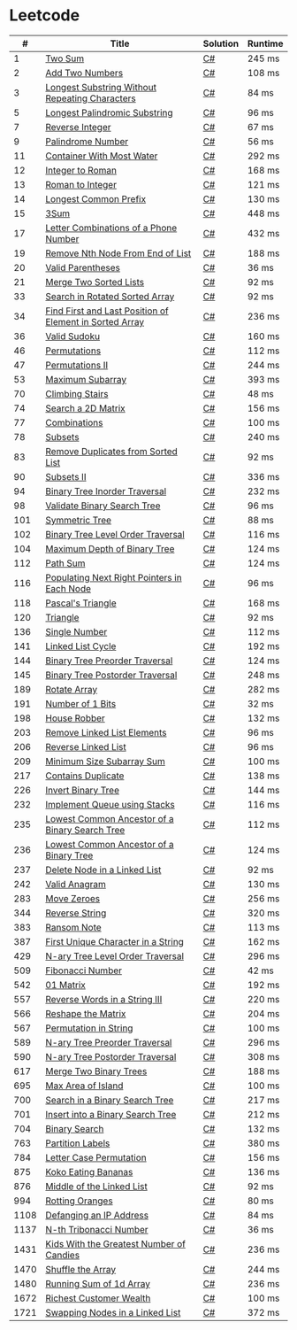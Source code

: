# Leetcode

| # | Title | Solution | Runtime |
|---| ----- | -------- | ------- |
|1|[ Two Sum](https://leetcode.com/problems/two-sum/)|[C#](./solutions/1.%20Two%20Sum.cs)|245 ms|
|2|[ Add Two Numbers](https://leetcode.com/problems/add-two-numbers/)|[C#](./solutions/2.%20Add%20Two%20Numbers.cs)|108 ms|
|3|[ Longest Substring Without Repeating Characters](https://leetcode.com/problems/longest-substring-without-repeating-characters/)|[C#](./solutions/3.%20Longest%20Substring%20Without%20Repeating%20Characters.cs)|84 ms|
|5|[ Longest Palindromic Substring](https://leetcode.com/problems/longest-palindromic-substring/)|[C#](./solutions/5.%20Longest%20Palindromic%20Substring.cs)|96 ms|
|7|[ Reverse Integer](https://leetcode.com/problems/reverse-integer/)|[C#](./solutions/7.%20Reverse%20Integer.cs)|67 ms|
|9|[ Palindrome Number](https://leetcode.com/problems/palindrome-number/)|[C#](./solutions/9.%20Palindrome%20Number.cs)|56 ms|
|11|[ Container With Most Water](https://leetcode.com/problems/container-with-most-water/)|[C#](./solutions/11.%20Container%20With%20Most%20Water.cs)|292 ms|
|12|[ Integer to Roman](https://leetcode.com/problems/integer-to-roman/)|[C#](./solutions/12.%20Integer%20to%20Roman.cs)|168 ms|
|13|[ Roman to Integer](https://leetcode.com/problems/roman-to-integer/)|[C#](./solutions/13.%20Roman%20to%20Integer.cs)|121 ms|
|14|[ Longest Common Prefix](https://leetcode.com/problems/longest-common-prefix/)|[C#](./solutions/14.%20Longest%20Common%20Prefix.cs)|130 ms|
|15|[ 3Sum](https://leetcode.com/problems/3sum/)|[C#](./solutions/15.%203Sum.cs)|448 ms|
|17|[ Letter Combinations of a Phone Number](https://leetcode.com/problems/letter-combinations-of-a-phone-number/)|[C#](./solutions/17.%20Letter%20Combinations%20of%20a%20Phone%20Number.cs)|432 ms|
|19|[ Remove Nth Node From End of List](https://leetcode.com/problems/remove-nth-node-from-end-of-list/)|[C#](./solutions/19.%20Remove%20Nth%20Node%20From%20End%20of%20List.cs)|188 ms|
|20|[ Valid Parentheses](https://leetcode.com/problems/valid-parentheses/)|[C#](./solutions/20.%20Valid%20Parentheses.cs)|36 ms|
|21|[ Merge Two Sorted Lists](https://leetcode.com/problems/merge-two-sorted-lists/)|[C#](./solutions/21.%20Merge%20Two%20Sorted%20Lists.cs)|92 ms|
|33|[ Search in Rotated Sorted Array](https://leetcode.com/problems/search-in-rotated-sorted-array/)|[C#](./solutions/33.%20Search%20in%20Rotated%20Sorted%20Array.cs)|92 ms|
|34|[ Find First and Last Position of Element in Sorted Array](https://leetcode.com/problems/find-first-and-last-position-of-element-in-sorted-array/)|[C#](./solutions/34.%20Find%20First%20and%20Last%20Position%20of%20Element%20in%20Sorted%20Array.cs)|236 ms|
|36|[ Valid Sudoku](https://leetcode.com/problems/valid-sudoku/)|[C#](./solutions/36.%20Valid%20Sudoku.cs)|160 ms|
|46|[ Permutations](https://leetcode.com/problems/permutations/)|[C#](./solutions/46.%20Permutations.cs)|112 ms|
|47|[ Permutations II](https://leetcode.com/problems/permutations-ii/)|[C#](./solutions/47.%20Permutations%20II.cs)|244 ms|
|53|[ Maximum Subarray](https://leetcode.com/problems/maximum-subarray/)|[C#](./solutions/53.%20Maximum%20Subarray.cs)|393 ms|
|70|[ Climbing Stairs](https://leetcode.com/problems/climbing-stairs/)|[C#](./solutions/70.%20Climbing%20Stairs.cs)|48 ms|
|74|[ Search a 2D Matrix](https://leetcode.com/problems/search-a-2d-matrix/)|[C#](./solutions/74.%20Search%20a%202D%20Matrix.cs)|156 ms|
|77|[ Combinations](https://leetcode.com/problems/combinations/)|[C#](./solutions/77.%20Combinations.cs)|100 ms|
|78|[ Subsets](https://leetcode.com/problems/subsets/)|[C#](./solutions/78.%20Subsets.cs)|240 ms|
|83|[ Remove Duplicates from Sorted List](https://leetcode.com/problems/remove-duplicates-from-sorted-list/)|[C#](./solutions/83.%20Remove%20Duplicates%20from%20Sorted%20List.cs)|92 ms|
|90|[ Subsets II](https://leetcode.com/problems/subsets-ii/)|[C#](./solutions/90.%20Subsets%20II.cs)|336 ms|
|94|[ Binary Tree Inorder Traversal](https://leetcode.com/problems/binary-tree-inorder-traversal/)|[C#](./solutions/94.%20Binary%20Tree%20Inorder%20Traversal.cs)|232 ms|
|98|[ Validate Binary Search Tree](https://leetcode.com/problems/validate-binary-search-tree/)|[C#](./solutions/98.%20Validate%20Binary%20Search%20Tree.cs)|96 ms|
|101|[ Symmetric Tree](https://leetcode.com/problems/symmetric-tree/)|[C#](./solutions/101.%20Symmetric%20Tree.cs)|88 ms|
|102|[ Binary Tree Level Order Traversal](https://leetcode.com/problems/binary-tree-level-order-traversal/)|[C#](./solutions/102.%20Binary%20Tree%20Level%20Order%20Traversal.cs)|116 ms|
|104|[ Maximum Depth of Binary Tree](https://leetcode.com/problems/maximum-depth-of-binary-tree/)|[C#](./solutions/104.%20Maximum%20Depth%20of%20Binary%20Tree.cs)|124 ms|
|112|[ Path Sum](https://leetcode.com/problems/path-sum/)|[C#](./solutions/112.%20Path%20Sum.cs)|124 ms|
|116|[ Populating Next Right Pointers in Each Node](https://leetcode.com/problems/populating-next-right-pointers-in-each-node/)|[C#](./solutions/116.%20Populating%20Next%20Right%20Pointers%20in%20Each%20Node.cs)|96 ms|
|118|[ Pascal's Triangle](https://leetcode.com/problems/pascals-triangle/)|[C#](./solutions/118.%20Pascal's%20Triangle.cs)|168 ms|
|120|[ Triangle](https://leetcode.com/problems/triangle/)|[C#](./solutions/120.%20Triangle.cs)|92 ms|
|136|[ Single Number](https://leetcode.com/problems/single-number/)|[C#](./solutions/136.%20Single%20Number.cs)|112 ms|
|141|[ Linked List Cycle](https://leetcode.com/problems/linked-list-cycle/)|[C#](./solutions/141.%20Linked%20List%20Cycle.cs)|192 ms|
|144|[ Binary Tree Preorder Traversal](https://leetcode.com/problems/binary-tree-preorder-traversal/)|[C#](./solutions/144.%20Binary%20Tree%20Preorder%20Traversal.cs)|124 ms|
|145|[ Binary Tree Postorder Traversal](https://leetcode.com/problems/binary-tree-postorder-traversal/)|[C#](./solutions/145.%20Binary%20Tree%20Postorder%20Traversal.cs)|248 ms|
|189|[ Rotate Array](https://leetcode.com/problems/rotate-array/)|[C#](./solutions/189.%20Rotate%20Array.cs)|282 ms|
|191|[ Number of 1 Bits](https://leetcode.com/problems/number-of-1-bits/)|[C#](./solutions/191.%20Number%20of%201%20Bits.cs)|32 ms|
|198|[ House Robber](https://leetcode.com/problems/house-robber/)|[C#](./solutions/198.%20House%20Robber.cs)|132 ms|
|203|[ Remove Linked List Elements](https://leetcode.com/problems/remove-linked-list-elements/)|[C#](./solutions/203.%20Remove%20Linked%20List%20Elements.cs)|96 ms|
|206|[ Reverse Linked List](https://leetcode.com/problems/reverse-linked-list/)|[C#](./solutions/206.%20Reverse%20Linked%20List.cs)|96 ms|
|209|[ Minimum Size Subarray Sum](https://leetcode.com/problems/minimum-size-subarray-sum/)|[C#](./solutions/209.%20Minimum%20Size%20Subarray%20Sum.cs)|100 ms|
|217|[ Contains Duplicate](https://leetcode.com/problems/contains-duplicate/)|[C#](./solutions/217.%20Contains%20Duplicate.cs)|138 ms|
|226|[ Invert Binary Tree](https://leetcode.com/problems/invert-binary-tree/)|[C#](./solutions/226.%20Invert%20Binary%20Tree.cs)|144 ms|
|232|[ Implement Queue using Stacks](https://leetcode.com/problems/implement-queue-using-stacks/)|[C#](./solutions/232.%20Implement%20Queue%20using%20Stacks.cs)|116 ms|
|235|[ Lowest Common Ancestor of a Binary Search Tree](https://leetcode.com/problems/lowest-common-ancestor-of-a-binary-search-tree/)|[C#](./solutions/235.%20Lowest%20Common%20Ancestor%20of%20a%20Binary%20Search%20Tree.cs)|112 ms|
|236|[ Lowest Common Ancestor of a Binary Tree](https://leetcode.com/problems/lowest-common-ancestor-of-a-binary-tree/)|[C#](./solutions/236.%20Lowest%20Common%20Ancestor%20of%20a%20Binary%20Tree.cs)|124 ms|
|237|[ Delete Node in a Linked List](https://leetcode.com/problems/delete-node-in-a-linked-list/)|[C#](./solutions/237.%20Delete%20Node%20in%20a%20Linked%20List.cs)|92 ms|
|242|[ Valid Anagram](https://leetcode.com/problems/valid-anagram/)|[C#](./solutions/242.%20Valid%20Anagram.cs)|130 ms|
|283|[ Move Zeroes](https://leetcode.com/problems/move-zeroes/)|[C#](./solutions/283.%20Move%20Zeroes.cs)|256 ms|
|344|[ Reverse String](https://leetcode.com/problems/reverse-string/)|[C#](./solutions/344.%20Reverse%20String.cs)|320 ms|
|383|[ Ransom Note](https://leetcode.com/problems/ransom-note/)|[C#](./solutions/383.%20Ransom%20Note.cs)|113 ms|
|387|[ First Unique Character in a String](https://leetcode.com/problems/first-unique-character-in-a-string/)|[C#](./solutions/387.%20First%20Unique%20Character%20in%20a%20String.cs)|162 ms|
|429|[ N-ary Tree Level Order Traversal](https://leetcode.com/problems/n-ary-tree-level-order-traversal/)|[C#](./solutions/429.%20N-ary%20Tree%20Level%20Order%20Traversal.cs)|296 ms|
|509|[ Fibonacci Number](https://leetcode.com/problems/fibonacci-number/)|[C#](./solutions/509.%20Fibonacci%20Number.cs)|42 ms|
|542|[ 01 Matrix](https://leetcode.com/problems/01-matrix/)|[C#](./solutions/542.%2001%20Matrix.cs)|192 ms|
|557|[ Reverse Words in a String III](https://leetcode.com/problems/reverse-words-in-a-string-iii/)|[C#](./solutions/557.%20Reverse%20Words%20in%20a%20String%20III.cs)|220 ms|
|566|[ Reshape the Matrix](https://leetcode.com/problems/reshape-the-matrix/)|[C#](./solutions/566.%20Reshape%20the%20Matrix.cs)|204 ms|
|567|[ Permutation in String](https://leetcode.com/problems/permutation-in-string/)|[C#](./solutions/567.%20Permutation%20in%20String.cs)|100 ms|
|589|[ N-ary Tree Preorder Traversal](https://leetcode.com/problems/n-ary-tree-preorder-traversal/)|[C#](./solutions/589.%20N-ary%20Tree%20Preorder%20Traversal.cs)|296 ms|
|590|[ N-ary Tree Postorder Traversal](https://leetcode.com/problems/n-ary-tree-postorder-traversal/)|[C#](./solutions/590.%20N-ary%20Tree%20Postorder%20Traversal.cs)|308 ms|
|617|[ Merge Two Binary Trees](https://leetcode.com/problems/merge-two-binary-trees/)|[C#](./solutions/617.%20Merge%20Two%20Binary%20Trees.cs)|188 ms|
|695|[ Max Area of Island](https://leetcode.com/problems/max-area-of-island/)|[C#](./solutions/695.%20Max%20Area%20of%20Island.cs)|100 ms|
|700|[ Search in a Binary Search Tree](https://leetcode.com/problems/search-in-a-binary-search-tree/)|[C#](./solutions/700.%20Search%20in%20a%20Binary%20Search%20Tree.cs)|217 ms|
|701|[ Insert into a Binary Search Tree](https://leetcode.com/problems/insert-into-a-binary-search-tree/)|[C#](./solutions/701.%20Insert%20into%20a%20Binary%20Search%20Tree.cs)|212 ms|
|704|[ Binary Search](https://leetcode.com/problems/binary-search/)|[C#](./solutions/704.%20Binary%20Search.cs)|132 ms|
|763|[ Partition Labels](https://leetcode.com/problems/partition-labels/)|[C#](./solutions/763.%20Partition%20Labels.cs)|380 ms|
|784|[ Letter Case Permutation](https://leetcode.com/problems/letter-case-permutation/)|[C#](./solutions/784.%20Letter%20Case%20Permutation.cs)|156 ms|
|875|[ Koko Eating Bananas](https://leetcode.com/problems/koko-eating-bananas/)|[C#](./solutions/875.%20Koko%20Eating%20Bananas.cs)|136 ms|
|876|[ Middle of the Linked List](https://leetcode.com/problems/middle-of-the-linked-list/)|[C#](./solutions/876.%20Middle%20of%20the%20Linked%20List.cs)|92 ms|
|994|[ Rotting Oranges](https://leetcode.com/problems/rotting-oranges/)|[C#](./solutions/994.%20Rotting%20Oranges.cs)|80 ms|
|1108|[ Defanging an IP Address](https://leetcode.com/problems/defanging-an-ip-address/)|[C#](./solutions/1108.%20Defanging%20an%20IP%20Address.cs)|84 ms|
|1137|[ N-th Tribonacci Number](https://leetcode.com/problems/n-th-tribonacci-number/)|[C#](./solutions/1137.%20N-th%20Tribonacci%20Number.cs)|36 ms|
|1431|[ Kids With the Greatest Number of Candies](https://leetcode.com/problems/kids-with-the-greatest-number-of-candies/)|[C#](./solutions/1431.%20Kids%20With%20the%20Greatest%20Number%20of%20Candies.cs)|236 ms|
|1470|[ Shuffle the Array](https://leetcode.com/problems/shuffle-the-array/)|[C#](./solutions/1470.%20Shuffle%20the%20Array.cs)|244 ms|
|1480|[ Running Sum of 1d Array](https://leetcode.com/problems/running-sum-of-1d-array/)|[C#](./solutions/1480.%20Running%20Sum%20of%201d%20Array.cs)|236 ms|
|1672|[ Richest Customer Wealth](https://leetcode.com/problems/richest-customer-wealth/)|[C#](./solutions/1672.%20Richest%20Customer%20Wealth.cs)|100 ms|
|1721|[ Swapping Nodes in a Linked List](https://leetcode.com/problems/swapping-nodes-in-a-linked-list/)|[C#](./solutions/1721.%20Swapping%20Nodes%20in%20a%20Linked%20List.cs)|372 ms|
